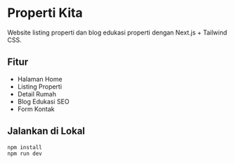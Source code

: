 # Properti Kita

Website listing properti dan blog edukasi properti dengan Next.js + Tailwind CSS.

## Fitur
- Halaman Home
- Listing Properti
- Detail Rumah
- Blog Edukasi SEO
- Form Kontak

## Jalankan di Lokal
```bash
npm install
npm run dev
